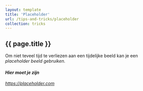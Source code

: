 ```yaml
---
layout: template
title: 'Placeholder'
url: /tips-and-tricks/placeholder
collection: tricks
---
```

## {{ page.title }}

Om niet teveel tijd te verliezen aan een tijdelijke beeld kan je een <em>placeholder<em> beeld gebruiken. 
 
<div class="links">
    <h4>Hier moet je zijn</h4>
    <p>
        <a target="_blank" href="https://placeholder.com">https://placeholder.com</a>
    </p>
</div>